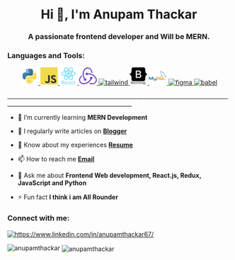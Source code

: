 <h1 align="center">Hi 👋, I'm Anupam Thackar</h1>
<h3 align="center">A passionate frontend developer and Will be MERN.</h3>

<h3 align="left" margin-left='30px'>Languages and Tools:</h3>
<p align="center" gap="20px"> 
  <a href="https://www.python.org" target="_blank" rel="noreferrer"> <img src="https://raw.githubusercontent.com/devicons/devicon/master/icons/python/python-original.svg" alt="python" width="40" height="40"/> </a> 
  <a href="https://developer.mozilla.org/en-US/docs/Web/JavaScript" target="_blank" rel="noreferrer"> <img src="https://raw.githubusercontent.com/devicons/devicon/master/icons/javascript/javascript-original.svg" alt="javascript" width="40" height="40"/> </a> 
  <a href="https://reactjs.org/" target="_blank" rel="noreferrer"> <img src="https://raw.githubusercontent.com/devicons/devicon/master/icons/react/react-original-wordmark.svg" alt="react" width="40" height="40"/> </a> 
  <a href="https://redux.js.org" target="_blank" rel="noreferrer"> <img src="https://raw.githubusercontent.com/devicons/devicon/master/icons/redux/redux-original.svg" alt="redux" width="40" height="40"/> </a> 
  <a href="https://tailwindcss.com/" target="_blank" rel="noreferrer"> <img src="https://www.vectorlogo.zone/logos/tailwindcss/tailwindcss-icon.svg" alt="tailwind" width="40" height="40"/> </a> 
  <a href="https://getbootstrap.com" target="_blank" rel="noreferrer"> <img src="https://raw.githubusercontent.com/devicons/devicon/master/icons/bootstrap/bootstrap-plain-wordmark.svg" alt="bootstrap" width="40" height="40"/> </a> 
  <a href="https://www.mysql.com/" target="_blank" rel="noreferrer"> <img src="https://raw.githubusercontent.com/devicons/devicon/master/icons/mysql/mysql-original-wordmark.svg" alt="mysql" width="40" height="40"/> </a> 
  <a href="https://www.figma.com/" target="_blank" rel="noreferrer"> <img src="https://www.vectorlogo.zone/logos/figma/figma-icon.svg" alt="figma" width="40" height="40"/> </a> 
  <a href="https://babeljs.io/" target="_blank" rel="noreferrer"> <img src="https://www.vectorlogo.zone/logos/babeljs/babeljs-icon.svg" alt="babel" width="40" height="40"/> </a> 

<p>__________________________________________________________________________________________________________________________</p>

- 🌱 I’m currently learning **MERN Development**

- 📝 I regularly write articles on  **<a href="https://javascript-blog-anupamthackar.blogspot.com/">Blogger</a>**

- 📄 Know about my experiences **<a href="https://drive.google.com/file/d/13nBg7MrjuRkTuB2ZbYZd4cfqCeT04zmH/view?usp=drive_link](https://drive.google.com/file/d/13nBg7MrjuRkTuB2ZbYZd4cfqCeT04zmH/view?usp=drive_link">Resume</a>**
  
- 📫 How to reach me **<a href="mailto:anupamthackar@gmail.com">Email</a>**
  
- 💬 Ask me about **Frontend Web development, React.js, Redux, JavaScript and Python**
    
- ⚡ Fun fact **I think i am All Rounder**





<h3 align="left">Connect with me:</h3>
<p align="left">
<a href="https://linkedin.com/in/https://www.linkedin.com/in/anupamthackar67/" target="blank"><img align="center" src="https://raw.githubusercontent.com/rahuldkjain/github-profile-readme-generator/master/src/images/icons/Social/linked-in-alt.svg" alt="https://www.linkedin.com/in/anupamthackar67/" height="30" width="40" /></a>
</p>



<p><img align="left" src="https://github-readme-stats.vercel.app/api/top-langs?username=anupamthackar&show_icons=true&locale=en&layout=compact" alt="anupamthackar" /></p>

<p>&nbsp;<img align="center" src="https://github-readme-stats.vercel.app/api?username=anupamthackar&show_icons=true&locale=en" alt="anupamthackar" /></p>
